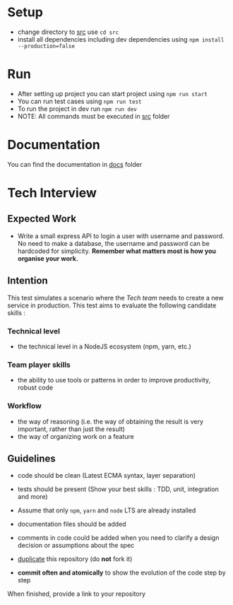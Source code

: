 # Setup
- change directory to [src](https://github.com/Ashilesh/express-api/tree/main/src) use `cd src`
- install all dependencies including dev dependencies using `npm install --production=false`

# Run
- After setting up project you can start project using `npm run start`
- You can run test cases using `npm run test`
- To run the project in dev run `npm run dev`
- NOTE: All commands must be executed in [src](https://github.com/Ashilesh/express-api/tree/main/src) folder 

# Documentation
You can find the documentation in [docs](https://github.com/Ashilesh/express-api/tree/main/docs) folder

# Tech Interview

## Expected Work

- Write a small express API to login a user with username and password. No need to make a database, the username and password can be hardcoded for simplicity.
**Remember what matters most is how you organise your work.**

## Intention

This test simulates a scenario where the *Tech team* needs to create a new service in production.
This test aims to evaluate the following candidate skills :

### Technical level

- the technical level in a NodeJS ecosystem (npm, yarn, etc.)

### Team player skills

- the ability to use tools or patterns in order to improve productivity, robust code

### Workflow

- the way of reasoning (i.e. the way of obtaining the result is very important, rather than just the result)
- the way of organizing work on a feature

## Guidelines

- code should be clean (Latest ECMA syntax, layer separation)
- tests should be present (Show your best skills : TDD, unit, integration and more)
- Assume that only `npm`, `yarn` and `node` LTS are already installed
- documentation files should be added
- comments in code could be added when you need to clarify a design decision or assumptions about the spec

- [duplicate](https://help.github.com/articles/duplicating-a-repository/) this repository (do **not** fork it)
- **commit often and atomically** to show the evolution of the code step by step


When finished, provide a link to your repository
